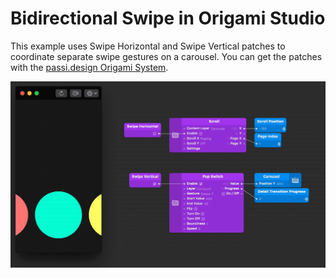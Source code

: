 # Bidirectional Swipe in Origami Studio

This example uses Swipe Horizontal and Swipe Vertical patches to coordinate separate swipe gestures on a carousel. You can get the patches with the [passi.design Origami System](https://github.com/epassi/origami-passi-design-system).

![Bidirection Swipe Demo](img/bidirectional-swipe-demo.gif)